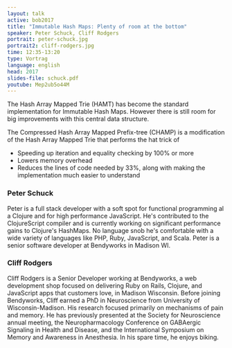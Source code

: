 ```yaml
---
layout: talk
active: bob2017
title: "Immutable Hash Maps: Plenty of room at the bottom"
speaker: Peter Schuck, Cliff Rodgers
portrait: peter-schuck.jpg
portrait2: cliff-rodgers.jpg
time: 12:35-13:20
type: Vortrag
language: english
head: 2017
slides-file: schuck.pdf
youtube: Mep2ub5o44M
---
```


The Hash Array Mapped Trie (HAMT) has become the standard
implementation for Immutable Hash Maps. However there is still room
for big improvements with this central data structure.

The Compressed Hash Array Mapped Prefix-tree (CHAMP) is a modification
of the Hash Array Mapped Trie that performs the hat trick of

- Speeding up iteration and equality checking by 100% or more
- Lowers memory overhead
- Reduces the lines of code needed by 33%, along with making the implementation much easier to understand

### Peter Schuck

Peter is a full stack developer with a soft spot for functional
programming al a Clojure and for high performance JavaScript. He's
contributed to the ClojureScript compiler and is currently working on
significant performance gains to Clojure's HashMaps. No language snob
he's comfortable with a wide variety of languages like PHP, Ruby,
JavaScript, and Scala. Peter is a senior software developer at
Bendyworks in Madison WI.


### Cliff Rodgers

Cliff Rodgers is a Senior Developer working at Bendyworks, a web
development shop focused on delivering Ruby on Rails, Clojure, and
JavaScript apps that customers love, in Madison Wisconsin.  Before
joining Bendyworks, Cliff earned a PhD in Neuroscience from University
of Wisconsin-Madison.  His research focused primarily on mechanisms of
pain and memory.  He has previously presented at the Society for
Neuroscience annual meeting, the Neuropharmacology Conference on
GABAergic Signaling in Health and Disease, and the International
Symposium on Memory and Awareness in Anesthesia. In his spare time, he
enjoys biking.
